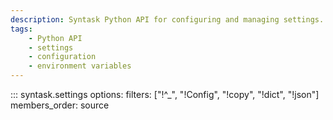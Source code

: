 ```yaml
---
description: Syntask Python API for configuring and managing settings.
tags:
    - Python API
    - settings
    - configuration
    - environment variables
---
```


::: syntask.settings
    options:
      filters: ["!^_", "!Config", "!copy", "!dict", "!json"]
      members_order: source